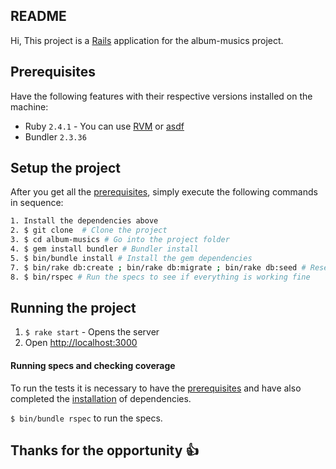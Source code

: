 ## README

Hi, This project is a [Rails](http://rubyonrails.org/) application for the album-musics project.

## Prerequisites

Have the following features with their respective versions installed on the machine:

* Ruby `2.4.1` - You can use [RVM](http://rvm.io) or [asdf](https://asdf-vm.com/)
* Bundler `2.3.36`

## Setup the project

After you get all the [prerequisites](#prerequisites), simply execute the following commands in sequence:

```bash
1. Install the dependencies above
2. $ git clone  # Clone the project
3. $ cd album-musics # Go into the project folder
4. $ gem install bundler # Bundler install
5. $ bin/bundle install # Install the gem dependencies
7. $ bin/rake db:create ; bin/rake db:migrate ; bin/rake db:seed # Reset and seed the database
8. $ bin/rspec # Run the specs to see if everything is working fine
```

## Running the project

1. `$ rake start` - Opens the server
2. Open [http://localhost:3000](http://localhost:3000)

#### Running specs and checking coverage
To run the tests it is necessary to have the [prerequisites](#prerequisites) and have also completed the [installation](#installation) of dependencies.

`$ bin/bundle rspec` to run the specs.

## Thanks for the opportunity :+1:
